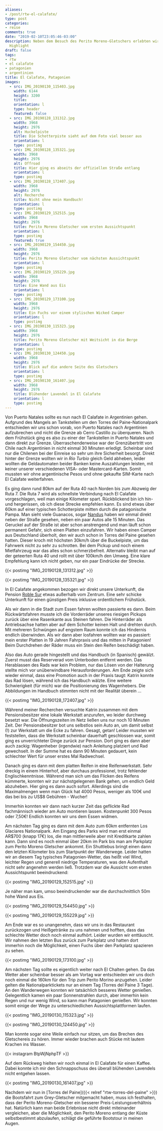 ```yaml
---
aliases:
- /post/rtw-el-calafate/
type: post
categories:
- reise
comments: true
date: "2019-02-10T23:05:46-03:00"
description: Neben dem Besuch des Perito Moreno-Gletschers erlebten wir noch ein weiteres
  Highlight
draft: false
tags:
- rtw
- el calafate
- patagonien
- argentinien
title: El Calafate, Patagonien
images:
  - src: IMG_20190130_115403.jpg
    width: 6144
    height: 3200
    title: 
    orientation: l
    type: header
    featured: false
  - src: IMG_20190128_131312.jpg
    width: 3968
    height: 2976
    alt: Huckelpiste
    title: Die Schotterpiste sieht auf dem Foto viel besser aus
    orientation: l
    type: postimg
  - src: IMG_20190128_135321.jpg
    width: 3968
    height: 2976
    alt: Offroad
    title: Hier ging es abseits der offiziellen Straße entlang
    orientation: l
    type: postimg
  - src: IMG_20190128_172407.jpg
    width: 3968
    height: 2976
    alt: Recherche
    title: Nicht ohne mein Handbuch!
    orientation: l
    type: postimg
  - src: IMG_20190129_152515.jpg
    width: 3968
    height: 2976
    title: Perito Moreno Gletscher vom ersten Aussichtspunkt
    orientation: l
    type: postimg
    featured: true
  - src: IMG_20190129_154450.jpg
    width: 3968
    height: 2976
    title: Perito Moreno Gletscher vom nächsten Aussichtspunkt
    orientation: l
    type: postimg
  - src: IMG_20190129_155229.jpg
    width: 3968
    height: 2976
    title: Eine Wand aus Eis
    orientation: l
    type: postimg
  - src: IMG_20190129_173100.jpg
    width: 3968
    height: 2976
    title: Ein Fuchs vor einem stylischen Wicked Camper
    orientation: l
    type: postimg
  - src: IMG_20190130_115323.jpg
    width: 3968
    height: 2976
    title: Perito Moreno Gletscher mit Weitsicht in die Berge
    orientation: l
    type: postimg
  - src: IMG_20190130_124450.jpg
    width: 3968
    height: 2976
    title: Blick auf die andere Seite des Gletschers
    orientation: l
    type: postimg
  - src: IMG_20190130_161407.jpg
    width: 3968
    height: 2976
    title: Blühender Lavendel in El Calafate
    orientation: l
    type: postimg
---
```


Von Puerto Natales sollte es nun nach El Calafate in Argentinien gehen. Aufgrund des Mangels an Tankstellen um den Torres del Paine-Nationalpark entschieden wir uns schon vorab, von Puerto Natales nach Argentinien aufzubrechen und nicht die Grenze ab Cerro Castillo zu überqueren. Nach dem Frühstück ging es also zu einer der Tankstellen in Puerto Natales und dann direkt zur Grenze. Überraschenderweise war der Grenzübertritt von Chile nach Argentinien in nicht einmal 30 Minuten erledigt. Scheinbar sind nur die Chilenen bei der Einreise so sehr um ihre Sicherheit besorgt. Direkt hinter der Grenze wollten wir in _Río Turbio_ gleich Geld abheben, leider wollten die Geldautomaten beider Banken keine Auszahlungen leisten, mit keiner unserer verschiedenen VISA- oder Mastercard-Karten. Somit mussten wir ohne argentinische Pesos und ohne gekaufte SIM-Karte nach El Calafate weiterfahren.

Es ging dann rund 80km auf der Ruta 40 nach Norden bis zum Abzweig der Ruta 7. Die Ruta 7 wird als schnellste Verbindung nach El Calafate vorgeschlagen, weil man einige Kilometer spart. Rückblickend bin ich hin- und hergerissen, ob ich diese Strecke empfehlen kann. Es sind etwas über 60km auf einer typischen Schotterpiste mitten durch die patagonische Pampa. Man sieht viele Guanacos, sogar [Nandus](https://de.wikipedia.org/wiki/Nandu) haben wir einmal direkt neben der Straße gesehen, neben ein paar Autos alle 15 Minuten. Das Geruckel auf der Straße ist aber schon anstrengend und man läuft schon permanent Gefahr, sich einen Platten einzufahren. Wir haben einen Camper aus Deutschland überholt, den wir auch schon in Torres del Paine gesehen hatten. Dieser kroch mit höchsten 30km/h über die Buckelpiste, um das Fahrwerk nicht zu sehr zu schrotten. Bei dem Pickup und noch einem Mietfahrzeug war das alles schon schmerzbefreit. Alternativ bleibt man auf der geteerten Ruta 40 und rollt mit über 100km/h den Umweg. Eine klare Empfehlung kann ich nicht geben, nur ein paar Eindrücke der Strecke.

{{< postimg "IMG_20190128_131312.jpg" >}}

{{< postimg "IMG_20190128_135321.jpg" >}}

In El Calafate angekommen bezogen wir direkt unsere Unterkunft, die Pension [Roble Sur](https://goo.gl/maps/G47n4nJLGuS2) etwas außerhalb vom Zentrum. Eine sehr schicke Unterkunft für einen günstigen Preis inklusive ordentlichem Frühstück.

Als wir dann in die Stadt zum Essen fahren wollten passierte es dann. Beim Rückwärtsfahren musste ich die Vorderräder unseres riesigen Pickups zurück über eine Rasenkante aus Steinen fahren. Die Hinterräder als Antriebsachse hatten aber auf dem Schotter keinen Halt und drehten durch. Mit mehreren Schwüngen auf engstem Raum konnte ich das Hindernis endlich überwinden. Als wir dann aber losfahren wollten war es passiert: mein erster Platten in 19 Jahren Fahrpraxis und das mitten in Patagonien! Beim Durchdrehen der Räder muss ein Stein den Reifen beschädigt haben. 

Also das Auto gerade hingestellt und das Handbuch (in Spanisch) gewälzt. Zuerst musst das Reserverad vom Unterboden entfernt werden. Das Herablassen des Rads war kein Problem, nur das Lösen von der Halterung stellte mich vor unüberwindbare Herausforderungen. Am Ende zeigte sich wieder einmal, dass eine Promotion auch in der Praxis taugt: Katrin konnte das Rad lösen, während ich das Handbuch wälzte. Eine weitere Schwierigkeit (für mich) war die Positionierung des Wagenhebers. Die Abbildungen im Handbuch stimmten nicht mit der Realität überein ...

{{< postimg "IMG_20190128_172407.jpg" >}}

Während meiner Recherchen versuchte Katrin zusammen mit dem Pensionsbesitzer eine lokale Werkstatt anzurufen, wo leider durchweg besetzt war. Die Öffnungszeiten im Netz ließen uns nur noch 10 Minuten Zeit. Der Pensionsbesitzer bot uns selbstlos sein Auto an, um damit selbst (!) zur Werkstatt um die Ecke zu fahren. Gesagt, getan! Leider mussten wir feststellen, dass die Werkstatt scheinbar dauerhaft geschlossen war, somit ging es unverrichteter Dinge zurück zur Pension. Dort ging es dann aber auch zackig: Wagenheber (irgendwie) nach Anleitung platziert und Rad gewechselt. In der Summe hat es dann 90 Minuten gedauert, kein schlechter Wert für unser erstes Mal Radwechsel.

Danach ging es dann mit dem platten Reifen in eine Reifenwerkstatt. Sehr dreckig in einem Hinterhof, aber durchaus professionel, trotz fehlender Englischkenntnisse. Während man sich um das Flicken des Reifens kümmerte, konnten wir zur nächstgelegenen Bank gehen, um endlich Geld abzuheben. Hier ging es dann auch sofort. Allerdings sind die Maximalmengen wenn man Glück hat 4000 Pesos, weniger als 100€ und das bei bis zu US$8 Gebühren - Wucher!

Immerhin konnten wir dann nach kurzer Zeit das geflickte Rad fachmännisch wieder am Auto montieren lassen. Kostenpunkt 300 Pesos oder 7,50€! Endlich konnten wir uns dem Essen widmen.

Am nächsten Tag ging es dann mit dem Auto zum 60km entfernten Los Glaciares Nationalpark. Am Eingang des Parks wird man erst einmal AR$700 (knapp 17€) los, die man mittlerweile aber mit Kreditkarte zahlen kann. Dann sind es noch einmal über 20km im Park bis man am Parkplatz zum Perito Moreno Gletscher ankommt. Ein Shuttlebus bringt einen dann den letzten Kilometer bis zum Startpunkt der Wanderwege. Leider hatten wir an diesem Tag typisches Patagonien-Wetter, das heißt viel Wind, leichter Regen und generell niedrige Temperaturen, was den Aufenthalt nicht sehr angenehm werden ließ. Trotzdem war die Aussicht vom ersten Aussichtspunkt beeindruckend:

{{< postimg "IMG_20190129_152515.jpg" >}}

Je näher man kam, umso beeindruckender war die durchschnittlich 50m hohe Wand aus Eis.

{{< postimg "IMG_20190129_154450.jpg" >}}

{{< postimg "IMG_20190129_155229.jpg" >}}

Am Ende war es so unangenehm, dass wir uns in das Restaurant zurückzogen und Heißgetränke zu uns nahmen und hofften, dass das schlechte Wetter doch noch einmal aufhört. Leider wurden wir enttäuscht. Wir nahmen den letzten Bus zurück zum Parkplatz und hatten dort immerhin noch die Möglichkeit, einen Fuchs über den Parkplatz spazieren zu sehen.

{{< postimg "IMG_20190129_173100.jpg" >}}

Am nächsten Tag sollte es eigentlich weiter nach El Chalten gehen. Da das Wetter aber scheinbar besser als am Vortag war entschieden wir uns doch noch einmal die 160km für den Trip zum Perito Morino anzugehen. Leider gelten die Nationalparktickets nur an einem Tag (Torres del Paine 3 Tage). An den Wanderwegen konnten wir tatsächlich besseres Wetter genießen. Gelegentlich kamen ein paar Sonnenstrahlen durch, aber immerhin kein Regen und nur wenig Wind, so kann man Patagonien genießen. Wir konnten somit einige der Wege zu unterschiedlichen Aussichtsplattformen laufen.

{{< postimg "IMG_20190130_115323.jpg" >}}

{{< postimg "IMG_20190130_124450.jpg" >}}

Man konnte sogar eine Weile einfach nur sitzen, um das Brechen des Gletschereis zu hören. Immer wieder brachen auch Stücke mit lautem Krachen ins Wasser.

{{< instagram BtpWjNphpTF >}}

Auf dem Rückweg hielten wir noch einmal in El Calafate für einen Kaffee. Dabei konnte ich mir den Schnappschuss des überall blühenden Lavendels nicht entgehen lassen.

{{< postimg "IMG_20190130_161407.jpg" >}}

Nachdem wir nun in [Torres del Paine]({{< relref "rtw-torres-del-paine" >}}) die Bootsfahrt zum Grey-Gletscher mitgemacht haben, muss ich festhalten, dass der Perito Moreno-Gletscher ein besserer Preis-Leistungsverhältnis hat. Natürlich kann man beide Erlebnisse nicht direkt miteinander vergleichen, aber die Möglichkeit, den Perito Moreno entlang der Küste selbstbestimmt abzulaufen, schlägt die geführte Bootstour in meinen Augen.
